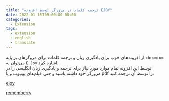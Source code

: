 ```yaml
---
title: "ترجمه کلمات در مرورگر توسط افزونه EJOY"
date: 2022-01-15T09:00:00-00:00
categories:
  - Extension
tags:
  - extension
  - english
  - translate
---
```


از افزونه‌های خوب برای یادگیری زبان و ترجمه کلمات برای مروگرهای بر پایه `chromium` می‌توان به `E Joy` اشاره کرد.  
توسط این افزونه تمام موارد مورد نیاز برای ترجمه و یادگیری زبان انگلیسی را در مرورگر خود داشته باشید و حتی فیلم‌های یوتیوب و یا pdf را توسط آن ترجمه کنید.  

[ejoy](https://ejoy-english.com/extension)  

[rememberry](https://chrome.google.com/webstore/detail/rememberry-translate-and/dipiagiiohfljcicegpgffpbnjmgjcnf?hl=en)  